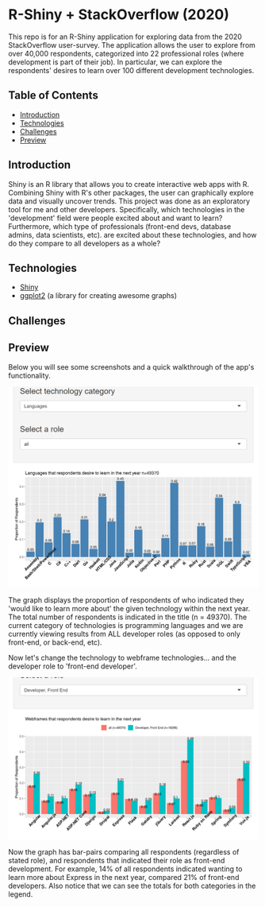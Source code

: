 # R-Shiny + StackOverflow (2020)

This repo is for an R-Shiny application for exploring data from the 2020 StackOverflow user-survey. The application allows the user to explore from over 40,000 respondents, categorized into 22 professional roles (where development is part of their job). In particular, we can explore the respondents' desires to learn over 100 different development technologies. 

## Table of Contents
+ [Introduction](#introduction)
+ [Technologies](#technologies)
+ [Challenges](#challenges)
+ [Preview](#Preview?)

## Introduction

Shiny is an R library that allows you to create interactive web apps with R. Combining Shiny with R's other packages, the user can graphically explore data and visually uncover trends. This project was done as an exploratory tool for me and other developers. Specifically, which technologies in the 'development' field were people excited about and want to learn? Furthermore, which type of professionals (front-end devs, database admins, data scientists, etc). are excited about these technologies, and how do they compare to all developers as a whole?

## Technologies

- [Shiny](https://shiny.rstudio.com/) 
- [ggplot2](https://www.r-graph-gallery.com/ggplot2-package.html) (a library for creating awesome graphs)

## Challenges

## Preview

Below you will see some screenshots and a quick walkthrough of the app's functionality.

<img src="./screenshots/default_fixed.png" >

The graph displays the proportion of respondents of who indicated they 'would like to learn more about' the given technology within the next year. The total number of respondents is indicated in the title (n = 49370). The current category of technologies is programming languages and we are currently viewing results from ALL developer roles (as opposed to only front-end, or back-end, etc).

Now let's change the technology to webframe technologies... and the developer role to 'front-end developer'.

<img src="./screenshots/front-end.png" >

Now the graph has bar-pairs comparing all respondents (regardless of stated role), and respondents that indicated their role as front-end development. For example, 14% of all respondents indicated wanting to learn more about Express in the next year, compared 21% of front-end developers. Also notice that we can see the totals for both categories in the legend. 

